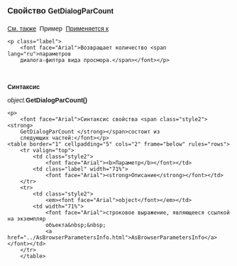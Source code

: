 <html>
<head>
<title>AsBrowserParametersInfo\GetDialogParCount</title>
<style type="text/css">
.style1 {
	font-family: Arial;
	font-size: medium;
}
.style2 {
	font-family: Arial;
}
</style>
</head>

<body>

<p><strong><font size="4" face="Arial">Свойство
</font></strong><span class="style1"><strong>GetDialogParCount</strong></span><strong><font size="4" face="Arial"><br>
<br>
</font></strong><font face="Arial"><a href="../AsBrowserParametersInfo.html">См. также</a>&nbsp;
Пример&nbsp; <a href="../AsBrowserParametersInfo.html">Применяется к</a></font></p>

    <p class="label">
        <font face="Arial">Возвращает количество <span lang="ru">параметров 
        диалога-филтра вида просмора.</span></font></p>

<p class="label">&nbsp;</p>

<p class="label"><font face="Arial"><b>Синтаксис</b></font></p>

<p><font face="Arial"><em>object.</em></font><span class="style2"><strong>GetDialogParCount()</strong></span></p>

    <p>
        <font face="Arial">Синтаксис свойства <span class="style2"><strong>
        GetDialogParCount </strong></span>состоит из 
        следующих частей:</font></p>
    <table border="1" cellpadding="5" cols="2" frame="below" rules="rows">
        <tr valign="top">
            <td class="style2">
                <font face="Arial"><b>Параметр</b></font></td>
            <td class="label" width="71%">
                <font face="Arial"><strong>Описание</strong></font></td>
        </tr>
        <tr>
            <td class="style2">
                <em><font face="Arial">object</font></em></td>
            <td width="71%">
                <font face="Arial">строковое выражение, являющееся ссылкой на экземпляр 
                объекта&nbsp;&nbsp; 
                <a href="../AsBrowserParametersInfo.html">AsBrowserParametersInfo</a> </font></td>
        </tr>
        </table>

</body>
</html>
